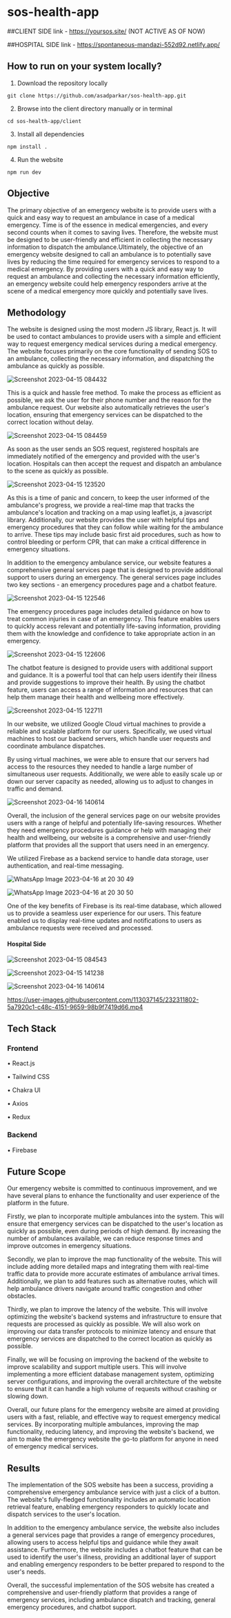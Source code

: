 # sos-health-app

##CLIENT SIDE link - https://yoursos.site/ (NOT ACTIVE AS OF NOW)

##HOSPITAL SIDE link - https://spontaneous-mandazi-552d92.netlify.app/

## How to run on your system locally?

1) Download the repository locally
```
git clone https://github.com/asadparkar/sos-health-app.git
```

2) Browse into the client directory manually or in terminal
```
cd sos-health-app/client
```

3) Install all dependencies
```
npm install .
```

4) Run the website
```
npm run dev
```

## Objective
The primary objective of an emergency website is to provide users with a quick and easy way to request an ambulance in case of a medical emergency. Time is of the essence in medical emergencies, and every second counts when it comes to saving lives. Therefore, the website must be designed to be user-friendly and efficient in collecting the necessary information to dispatch the ambulance.Ultimately, the objective of an emergency website designed to call an ambulance is to potentially save lives by reducing the time required for emergency services to respond to a medical emergency. By providing users with a quick and easy way to request an ambulance and collecting the necessary information efficiently, an emergency website could help emergency responders arrive at the scene of a medical emergency more quickly and potentially save lives.

## Methodology
The website is designed using the most modern JS library, React js. It will be used to contact ambulances to provide users with a simple and efficient way to request emergency medical services during a medical emergency. The website focuses primarily on the core functionality of sending SOS to an ambulance, collecting the necessary information, and dispatching the ambulance as quickly as possible.

![Screenshot 2023-04-15 084432](https://user-images.githubusercontent.com/113037145/232282712-e1c3dcaa-7d09-4471-beae-78a870f25123.png)

This is a quick and hassle free method. To make the process as efficient as possible, we ask the user for their phone number and the reason for the ambulance request. Our website also automatically retrieves the user's location, ensuring that emergency services can be dispatched to the correct location without delay.

![Screenshot 2023-04-15 084459](https://user-images.githubusercontent.com/113037145/232282801-9b98d758-75b2-4765-9e8f-528255c97561.png)

As soon as the user sends an SOS request, registered hospitals are immediately notified of the emergency and provided with the user's location. Hospitals can then accept the request and dispatch an ambulance to the scene as quickly as possible.

![Screenshot 2023-04-15 123520](https://user-images.githubusercontent.com/113037145/232282831-826a65da-35e6-4055-95cc-ccd1bfd5e35b.png)

As this is a time of panic and concern, to keep the user informed of the ambulance's progress, we provide a real-time map that tracks the ambulance's location and tracking on a map using leaflet.js, a javascript library. Additionally, our website provides the user with helpful tips and emergency procedures that they can follow while waiting for the ambulance to arrive. These tips may include basic first aid procedures, such as how to control bleeding or perform CPR, that can make a critical difference in emergency situations.

In addition to the emergency ambulance service, our website features a comprehensive general services page that is designed to provide additional support to users during an emergency. The general services page includes two key sections - an emergency procedures page and a chatbot feature.

![Screenshot 2023-04-15 122546](https://user-images.githubusercontent.com/113037145/232282907-64f49c6e-ed2d-4b19-a048-765d37e74165.png)

The emergency procedures page includes detailed guidance on how to treat common injuries in case of an emergency. This feature enables users to quickly access relevant and potentially life-saving information, providing them with the knowledge and confidence to take appropriate action in an emergency.

![Screenshot 2023-04-15 122606](https://user-images.githubusercontent.com/113037145/232282956-22256200-4079-4ba0-9709-db612beb4fab.png)


The chatbot feature is designed to provide users with additional support and guidance. It is a powerful tool that can help users identify their illness and provide suggestions to improve their health. By using the chatbot feature, users can access a range of information and resources that can help them manage their health and wellbeing more effectively.

![Screenshot 2023-04-15 122711](https://user-images.githubusercontent.com/113037145/232282991-d3d46f5b-965d-46fb-af64-999da79e9c6d.png)

In our website, we utilized Google Cloud virtual machines to provide a reliable and scalable platform for our users. Specifically, we used virtual machines to host our backend servers, which handle user requests and coordinate ambulance dispatches.

By using virtual machines, we were able to ensure that our servers had access to the resources they needed to handle a large number of simultaneous user requests. Additionally, we were able to easily scale up or down our server capacity as needed, allowing us to adjust to changes in traffic and demand.

![Screenshot 2023-04-16 140614](https://cdn.discordapp.com/attachments/1096705600710262846/1097174364211908618/image.png)

Overall, the inclusion of the general services page on our website provides users with a range of helpful and potentially life-saving resources. Whether they need emergency procedures guidance or help with managing their health and wellbeing, our website is a comprehensive and user-friendly platform that provides all the support that users need in an emergency.

We utilized Firebase as a backend service to handle data storage, user authentication, and real-time messaging.

![WhatsApp Image 2023-04-16 at 20 30 49](https://user-images.githubusercontent.com/113037145/232321873-25c15684-9f39-44ff-b9c9-8a9c9d48cb98.jpeg)

![WhatsApp Image 2023-04-16 at 20 30 50](https://user-images.githubusercontent.com/113037145/232321875-cc5cfd4c-4e19-45b9-bca2-c72e553a55cc.jpeg)



One of the key benefits of Firebase is its real-time database, which allowed us to provide a seamless user experience for our users. This feature enabled us to display real-time updates and notifications to users as ambulance requests were received and processed.

#### Hospital Side

![Screenshot 2023-04-15 084543](https://user-images.githubusercontent.com/113037145/232286811-10cb0bac-02a5-4be6-bc02-3238c1ed6b77.png)

![Screenshot 2023-04-15 141238](https://user-images.githubusercontent.com/113037145/232286882-673ee180-3f6b-47b8-9d2b-a5bac5305bcb.png)


![Screenshot 2023-04-16 140614](https://user-images.githubusercontent.com/113037145/232286930-7763d2b5-e91b-407e-a13b-35eea1a59f56.png)

https://user-images.githubusercontent.com/113037145/232311802-5a7920c1-c48c-4151-9659-98b9f7419d66.mp4

## Tech Stack
### Frontend

 • React.js
 
 • Tailwind CSS
 
 • Chakra UI
 
 • Axios
 
 • Redux

### Backend

 • Firebase
 
 ## Future Scope
Our emergency website is committed to continuous improvement, and we have several plans to enhance the functionality and user experience of the platform in the future.

Firstly, we plan to incorporate multiple ambulances into the system. This will ensure that emergency services can be dispatched to the user's location as quickly as possible, even during periods of high demand. By increasing the number of ambulances available, we can reduce response times and improve outcomes in emergency situations.

Secondly, we plan to improve the map functionality of the website. This will include adding more detailed maps and integrating them with real-time traffic data to provide more accurate estimates of ambulance arrival times. Additionally, we plan to add features such as alternative routes, which will help ambulance drivers navigate around traffic congestion and other obstacles.

Thirdly, we plan to improve the latency of the website. This will involve optimizing the website's backend systems and infrastructure to ensure that requests are processed as quickly as possible. We will also work on improving our data transfer protocols to minimize latency and ensure that emergency services are dispatched to the correct location as quickly as possible.

Finally, we will be focusing on improving the backend of the website to improve scalability and support multiple users. This will involve implementing a more efficient database management system, optimizing server configurations, and improving the overall architecture of the website to ensure that it can handle a high volume of requests without crashing or slowing down.

Overall, our future plans for the emergency website are aimed at providing users with a fast, reliable, and effective way to request emergency medical services. By incorporating multiple ambulances, improving the map functionality, reducing latency, and improving the website's backend, we aim to make the emergency website the go-to platform for anyone in need of emergency medical services.


## Results
The implementation of the SOS website has been a success, providing a comprehensive emergency ambulance service with just a click of a button. The website's fully-fledged functionality includes an automatic location retrieval feature, enabling emergency responders to quickly locate and dispatch services to the user's location.

In addition to the emergency ambulance service, the website also includes a general services page that provides a range of emergency procedures, allowing users to access helpful tips and guidance while they await assistance. Furthermore, the website includes a chatbot feature that can be used to identify the user's illness, providing an additional layer of support and enabling emergency responders to be better prepared to respond to the user's needs.

Overall, the successful implementation of the SOS website has created a comprehensive and user-friendly platform that provides a range of emergency services, including ambulance dispatch and tracking, general emergency procedures, and chatbot support.



